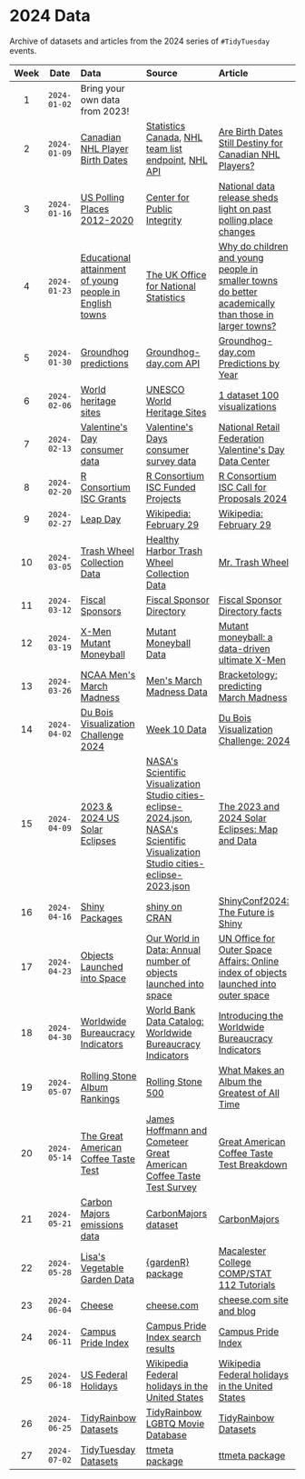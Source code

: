 # 2024 Data

Archive of datasets and articles from the 2024 series of `#TidyTuesday` events.

| Week | Date | Data | Source | Article
| :---: | :---: | :--- | :--- | :---|
| 1 | `2024-01-02` | Bring your own data from 2023! | | |
| 2 | `2024-01-09` | [Canadian NHL Player Birth Dates](2024-01-09/readme.md) | [Statistics Canada](https://www150.statcan.gc.ca/t1/tbl1/en/tv.action?pid=1310041501&pickMembers%5B0%5D=3.1&cubeTimeFrame.startYear=1991&cubeTimeFrame.endYear=2022&referencePeriods=19910101%2C20220101), [NHL team list endpoint](https://api.nhle.com/stats/rest/en/team), [NHL API](https://api-web.nhle.com/v1/) | [Are Birth Dates Still Destiny for Canadian NHL Players?](https://jlaw.netlify.app/2023/12/04/are-birth-dates-still-destiny-for-canadian-nhl-players/) |
| 3 | `2024-01-16` | [US Polling Places 2012-2020](2024-01-16/readme.md) | [Center for Public Integrity](https://github.com/PublicI/us-polling-places) | [National data release sheds light on past polling place changes](https://publicintegrity.org/politics/elections/ballotboxbarriers/data-release-sheds-light-on-past-polling-place-changes/) |
| 4 | `2024-01-23` | [Educational attainment of young people in English towns](2024-01-23/readme.md) | [The UK Office for National Statistics](https://www.ons.gov.uk/file?uri=/peoplepopulationandcommunity/educationandchildcare/datasets/educationalattainmentofyoungpeopleinenglishtownsdata/200708201819/youngpeoplesattainmentintownsreferencetable1.xlsx) | [Why do children and young people in smaller towns do better academically than those in larger towns?](https://www.ons.gov.uk/peoplepopulationandcommunity/educationandchildcare/articles/whydochildrenandyoungpeopleinsmallertownsdobetteracademicallythanthoseinlargertowns/2023-07-25) |
| 5 | `2024-01-30` | [Groundhog predictions](2024-01-30/readme.md) | [Groundhog-day.com API](https://groundhog-day.com/api) | [Groundhog-day.com Predictions by Year](https://groundhog-day.com/predictions) |
| 6 | `2024-02-06` | [World heritage sites](2024-02-06/readme.md) | [UNESCO World Heritage Sites](https://whc.unesco.org/en/list) | [1 dataset 100 visualizations](https://100.datavizproject.com/) |
| 7 | `2024-02-13` | [Valentine's Day consumer data](2024-02-13/readme.md) | [Valentine's Days consumer survey data](https://www.kaggle.com/datasets/infinator/happy-valentines-day-2022) | [National Retail Federation Valentine's Day Data Center](https://nrf.com/research-insights/holiday-data-and-trends/valentines-day/valentines-day-data-center) |
| 8 | `2024-02-20` | [R Consortium ISC Grants](2024-02-20/readme.md) | [R Consortium ISC Funded Projects](https://www.r-consortium.org/all-projects/awarded-projects) | [R Consortium ISC Call for Proposals 2024](https://www.r-consortium.org/blog/2024/02/08/r-consortium-infrastructure-steering-committee-isc-grant-program-accepting-proposals-starting-march-1st) |
| 9 | `2024-02-27` | [Leap Day](2024-02-27/readme.md) | [Wikipedia: February 29](https://en.wikipedia.org/wiki/February_29) | [Wikipedia: February 29](https://en.wikipedia.org/wiki/February_29) |
| 10 | `2024-03-05` | [Trash Wheel Collection Data](2024-03-05/readme.md) | [Healthy Harbor Trash Wheel Collection Data](https://docs.google.com/spreadsheets/d/1b8Lbe-z3PNb3H8nSsSjrwK2B0ReAblL2/edit#gid=1143432795) | [Mr. Trash Wheel](https://www.mrtrashwheel.com/) | 
| 11 | `2024-03-12` | [Fiscal Sponsors](2024-03-12/readme.md) | [Fiscal Sponsor Directory](https://fiscalsponsordirectory.org/?page_id=1330) | [Fiscal Sponsor Directory facts](https://fiscalsponsordirectory.org/?page_id=95) | 
| 12 | `2024-03-19` | [X-Men Mutant Moneyball](2024-03-19/readme.md) | [Mutant Moneyball Data](https://github.com/EliCash82/mutantmoneyball) | [Mutant moneyball: a data-driven ultimate X-Men](https://rallyrd.com/mutant-moneyball-a-data-driven-ultimate-x-men/) | 
| 13 | `2024-03-26` | [NCAA Men's March Madness](2024-03-26/readme.md) | [Men's March Madness Data](https://www.kaggle.com/datasets/nishaanamin/march-madness-data) | [Bracketology: predicting March Madness](https://www.kaggle.com/code/nishaanamin/bracketology-predicting-march-madness) | 
| 14 | `2024-04-02` | [Du Bois Visualization Challenge 2024](2024-04-02/readme.md) | [Week 10 Data ](https://raw.githubusercontent.com/ajstarks/dubois-data-portraits/master/challenge/2024/challenge10/data.csv) | [Du Bois Visualization Challenge: 2024](https://github.com/ajstarks/dubois-data-portraits/blob/master/challenge/2024/README.md) | 
| 15 | `2024-04-09` | [2023 & 2024 US Solar Eclipses](2024-04-09/readme.md) | [NASA's Scientific Visualization Studio cities-eclipse-2024.json](https://svs.gsfc.nasa.gov/vis/a000000/a005000/a005073/cities-eclipse-2024.json), [NASA's Scientific Visualization Studio cities-eclipse-2023.json](https://svs.gsfc.nasa.gov/vis/a000000/a005000/a005073/cities-eclipse-2023.json) | [The 2023 and 2024 Solar Eclipses: Map and Data](https://svs.gsfc.nasa.gov/5073) | 
| 16 | `2024-04-16` | [Shiny Packages](2024-04-16/readme.md) | [shiny on CRAN](https://cran.r-project.org/package=shiny) | [ShinyConf2024: The Future is Shiny](https://www.shinyconf.com/) | 
| 17 | `2024-04-23` | [Objects Launched into Space](2024-04-23/readme.md) | [Our World in Data: Annual number of objects launched into space](https://ourworldindata.org/grapher/yearly-number-of-objects-launched-into-outer-space) | [UN Office for Outer Space Affairs: Online index of objects launched into outer space](https://www.unoosa.org/oosa/osoindex/search-ng.jspx) | 
| 18 | `2024-04-30` | [Worldwide Bureaucracy Indicators](2024-04-30/readme.md) | [World Bank Data Catalog: Worldwide Bureaucracy Indicators](https://datacatalog.worldbank.org/search/dataset/0038132) | [Introducing the Worldwide Bureaucracy Indicators](https://blogs.worldbank.org/en/developmenttalk/introducing-worldwide-bureaucracy-indicators) | 
| 19 | `2024-05-07` | [Rolling Stone Album Rankings](2024-05-07/readme.md) | [Rolling Stone 500](https://docs.google.com/spreadsheets/d/1c_Tdnm7S1oo8R9UNtdCVIY7bYASmf_cvMynOJTpKuHA/edit#gid=0) | [What Makes an Album the Greatest of All Time](https://pudding.cool/2024/03/greatest-music/) | 
| 20 | `2024-05-14` | [The Great American Coffee Taste Test](2024-05-14/readme.md) | [James Hoffmann and Cometeer Great American Coffee Taste Test Survey](https://bit.ly/gacttCSV) | [Great American Coffee Taste Test Breakdown](https://rmckeon.medium.com/great-american-coffee-taste-test-breakdown-7f3fdcc3c41d) | 
| 21 | `2024-05-21` | [Carbon Majors emissions data](2024-05-21/readme.md) | [CarbonMajors dataset](https://carbonmajors.org/Downloads) | [CarbonMajors](https://carbonmajors.org/) | 
| 22 | `2024-05-28` | [Lisa's Vegetable Garden Data](2024-05-28/readme.md) | [{gardenR} package](https://github.com/llendway/gardenR) | [Macalester College COMP/STAT 112 Tutorials](https://ds112-lendway.netlify.app/) | 
| 23 | `2024-06-04` | [Cheese](2024-06-04/readme.md) | [cheese.com](https://www.cheese.com/alphabetical/) | [cheese.com site and blog](https://www.cheese.com/) | 
| 24 | `2024-06-11` | [Campus Pride Index](2024-06-11/readme.md) | [Campus Pride Index search results](https://campusprideindex.org/searchresults/display/0) | [Campus Pride Index](https://campusprideindex.org) | 
| 25 | `2024-06-18` | [US Federal Holidays](2024-06-18/readme.md) | [Wikipedia Federal holidays in the United States](https://en.wikipedia.org/wiki/Federal_holidays_in_the_United_States) | [Wikipedia Federal holidays in the United States](https://en.wikipedia.org/wiki/Federal_holidays_in_the_United_States) | 
| 26 | `2024-06-25` | [TidyRainbow Datasets](2024-06-25/readme.md) | [TidyRainbow LGBTQ Movie Database](https://raw.githubusercontent.com/r-lgbtq/tidyrainbow/main/data/LGBTQ-movie-database/movieData.csv) | [TidyRainbow Datasets](https://github.com/r-lgbtq/tidyrainbow/tree/main) | 
| 27 | `2024-07-02` | [TidyTuesday Datasets](2024-07-02/readme.md) | [ttmeta package](https://github.com/r4ds/ttmeta) | [ttmeta package](https://r4ds.github.io/ttmeta/) |  
